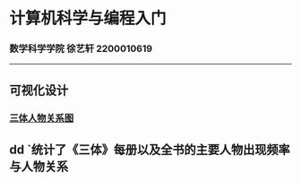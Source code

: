 # 计算机科学与编程入门
### 数学科学学院 徐艺轩 2200010619
---
## 可视化设计
### [三体人物关系图](https://light-abyss.github.io/Homework/可视化设计/三体人物关系/三体人物关系图.html)
dd
`统计了《三体》每册以及全书的主要人物出现频率与人物关系
---

